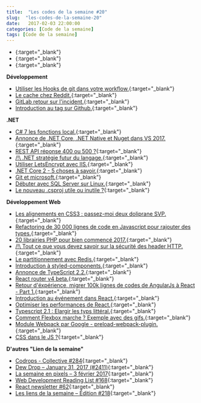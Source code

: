 ```yaml
---
title:  "Les codes de la semaine #20"
slug:  "les-codes-de-la-semaine-20"
date:   2017-02-03 22:00:00
categories: [Code de la semaine]
tags: [Code de la semaine]
---
```


- [](){:target="_blank"}
- [](){:target="_blank"} 
- [](){:target="_blank"}


**Développement**

- [Utiliser les Hooks de git dans votre workflow.](https://scotch.io/tutorials/using-git-hooks-in-your-development-workflow){:target="_blank"}
- [Le cache chez Reddit.](https://redditblog.com/2017/1/17/caching-at-reddit/){:target="_blank"}
- [GitLab retour sur l'incident.](https://about.gitlab.com/2017/02/01/gitlab-dot-com-database-incident/){:target="_blank"}
- [Introduction au tag sur Github.](https://github.com/blog/2309-introducing-topics){:target="_blank"}


**.NET**

- [C# 7 les fonctions local.](http://blog.somewhatabstract.com/2017/01/30/c7-local-functions/){:target="_blank"}
- [Annonce de .NET Core, .NET Native et Nuget dans VS 2017.](https://blogs.msdn.microsoft.com/dotnet/2017/01/30/announcing-net-core-net-native-and-nuget-updates-in-vs-2017-rc/){:target="_blank"}
- [REST API réponse 400 ou 500 ?](http://enterprisecraftsmanship.com/2017/01/31/rest-api-response-codes-400-vs-500/){:target="_blank"}
- [/!\ .NET stratégie futur du langage.](https://blogs.msdn.microsoft.com/dotnet/2017/02/01/the-net-language-strategy/){:target="_blank"}
- [Utiliser LetsEncrypt avec IIS.](https://www.mikesdotnetting.com/Article/305/free-ssl-certificates-on-iis-with-letsencrypt){:target="_blank"}
- [.NET Core 2 - 5 choses à savoir.](https://stackify.com/net-core-2-0-changes/){:target="_blank"}
- [Git et microsoft.](https://blogs.msdn.microsoft.com/bharry/2017/02/03/scaling-git-and-some-back-story/){:target="_blank"}
- [Débuter avec SQL Server sur Linux.](http://piotrgankiewicz.com/2017/01/30/sql-server-on-linux-get-started/){:target="_blank"}
- [Le nouveau .csproj utile ou inutile ?](https://stapp.space/vs2017-plus-new-csproj/){:target="_blank"}


**Développement Web**

- [Les alignements en CSS3 : passez-moi deux doliprane SVP.](https://blog.goetter.fr/2017/01/28/les-alignements-en-css3-passez-moi-deux-doliprane-svp/){:target="_blank"}
- [Refactoring de 30 000 lignes de code en Javascript pour rajouter des types.](https://www.reaktor.com/blog/refactoring-30000-lines-js-types/){:target="_blank"}
- [20 librairies PHP pour bien commencé 2017.](http://tutorialzine.com/2017/01/20-awesome-php-libraries-for-early-2017/){:target="_blank"}
- [/!\ Tout ce que vous devez savoir sur la sécurité des header HTTP.](https://blog.appcanary.com/2017/http-security-headers.html){:target="_blank"}
- [Le partitionnement avec Redis.](http://blog.soat.fr/2017/02/le-partitionnement-avec-redis/){:target="_blank"}
- [Introduction à styled-components.](http://putaindecode.io/fr/articles/js/react/styled-components/){:target="_blank"}
- [Annonce de TypeScript 2.2.](https://blogs.msdn.microsoft.com/typescript/2017/02/02/announcing-typescript-2-2-rc/){:target="_blank"}
- [React router v4 beta.](https://reacttraining.com/react-router/){:target="_blank"}
- [Retour d'éxpérience, migrer 100k lignes de codes de AngularJs à React - Part 1.](https://tech.small-improvements.com/2017/01/25/how-to-migrate-an-angularjs-1-app-to-react/){:target="_blank"}
- [Introduction au événement dans React.](https://tylermcginnis.com/an-introduction-to-life-cycle-events-in-react-js/){:target="_blank"}
- [Optimiser les performances de React.](https://auth0.com/blog/optimizing-react/){:target="_blank"}
- [Typescript 2.1 : Elargir les typs littéral.](https://blog.mariusschulz.com/2017/02/04/typescript-2-1-literal-type-widening){:target="_blank"}
- [Comment Flexbox marche ? Exemple avec des gifs.](https://medium.freecodecamp.com/an-animated-guide-to-flexbox-d280cf6afc35#.at3p30xka){:target="_blank"}
- [Module Webpack par Google - preload-webpack-plugin.](https://github.com/googlechrome/preload-webpack-plugin){:target="_blank"}
- [CSS dans le JS ?](https://medium.com/@steida/css-in-js-the-argument-refined-471c7eb83955#.jlw3r0knc){:target="_blank"}


**D'autres "Lien de la semaine"**

- [Codrops - Collective #284](https://tympanus.net/codrops/collective/collective-284/){:target="_blank"}
- [Dew Drop – January 31, 2017 (#2411)](https://www.alvinashcraft.com/2017/01/31/dew-drop-january-31-2017-2411/){:target="_blank"}
- [La semaine en pixels – 3 février 2017](https://blog.stephaniewalter.fr/la-semaine-en-pixels-3-fevrier-2017/){:target="_blank"}
- [Web Development Reading List #168](https://www.smashingmagazine.com/2017/02/web-development-reading-list-168/){:target="_blank"}
- [React newsletter #62](http://reactjsnewsletter.com/issues/62){:target="_blank"}
- [Les liens de la semaine – Édition #218](https://frenchcoding.com/2017/01/30/les-liens-de-la-semaine-edition-218/){:target="_blank"}
